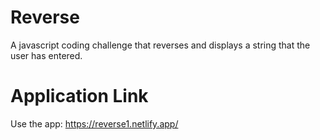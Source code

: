 # Reverse
A javascript coding challenge that reverses and displays a string that the user has entered.

# Application Link
Use the app: https://reverse1.netlify.app/